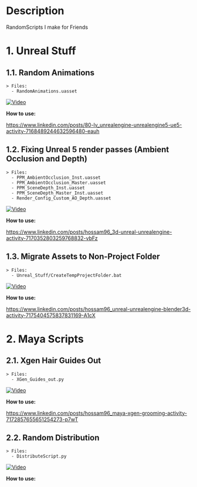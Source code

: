 # Description
RandomScripts I make for Friends
# 1. Unreal Stuff
  ## 1.1. Random Animations
    > Files: 
      - RandomAnimations.uasset
  [![Video](https://img.youtube.com/vi/MWQawkkKmHI/0.jpg)](https://www.youtube.com/watch?v=MWQawkkKmHI)
  
  **How to use:**
  
  https://www.linkedin.com/posts/80-lv_unrealengine-unrealengine5-ue5-activity-7168489244632596480-eauh

  ## 1.2. Fixing Unreal 5 render passes (Ambient Occlusion and Depth)
    > Files:
      - PPM_AmbientOcclusion_Inst.uasset
      - PPM_AmbientOcclusion_Master.uasset
      - PPM_SceneDepth_Inst.uasset
      - PPM_SceneDepth_Master_Inst.uasset
      - Render_Config_Custom_AO_Depth.uasset
  [![Video](https://img.youtube.com/vi/VQFMZcNvh2s/0.jpg)](https://www.youtube.com/watch?v=VQFMZcNvh2s)

  **How to use:**
  
  https://www.linkedin.com/posts/hossam96_3d-unreal-unrealengine-activity-7170352803259768832-vbFz

  ## 1.3. Migrate Assets to Non-Project Folder
    > Files: 
      - Unreal_Stuff/CreateTempProjectFolder.bat
  [![Video](https://img.youtube.com/vi/ikH9uJQW51M/0.jpg)](https://youtu.be/ikH9uJQW51M)

  **How to use:**

  https://www.linkedin.com/posts/hossam96_unreal-unrealengine-blender3d-activity-7175404575837831169-A1cX
  
# 2. Maya Scripts
  ## 2.1. Xgen Hair Guides Out
    > Files:
      - XGen_Guides_out.py
  [![Video](https://img.youtube.com/vi/Ykd6H6g_F8o/0.jpg)](https://www.youtube.com/watch?v=Ykd6H6g_F8o)

**How to use:**

https://www.linkedin.com/posts/hossam96_maya-xgen-grooming-activity-7172857655651254273-p7wT

  ## 2.2. Random Distribution
    > Files:
      - DistributeScript.py
  [![Video](https://img.youtube.com/vi/xTCFti5W8M8/0.jpg)](https://youtu.be/xTCFti5W8M8)

**How to use:**


  
